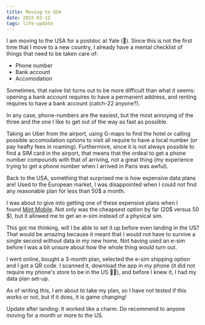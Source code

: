 ```yaml
---
title: Moving to USA
date: 2022-03-12
tags: life-update
---
```



I am moving to the USA for a postdoc at Yale (🥳). Since this is not the first time that I move to a new country, I already have a mental checklist of things that need to be taken care of:

- Phone number
- Bank account
- Accomodation

Sometimes, that naive list turns out to be more difficult than what it seems: opening a bank account requires to have a permanent address, and renting requires to have a bank account (catch-22 anyone?).

In any case, phone-numbers are the easiest, but the most annoying of the three and the one I like to get out of the way as fast as possible.

Taking an Uber from the airport, using G-maps to find the hotel or calling possible accomodation options to visit all require to have a local number (or pay heafty fees in roaming). Furthermore, since it is not always possible to find a SIM card in the airport, that means that the ordeal to get a phone number compounds with that of arriving, not a great thing (my experience trying to get a phone number when I arrived in Paris was awful).

Back to the USA, something that surprised me is how expensive data plans are! Used to the European market, I was disappointed when I could not find any reasonable plan for less than 50$ a month.

I was about to give into getting one of these expensive plans when I found [Mint Mobile](https://www.mintmobile.com/). Not only was the cheapsest option by far (20$ versus 50 $), but it allowed me to get an e-sim instead of a physical sim.

This got me thinking, will I be able to set it up before even landing in the US? That would be amazing because it meant that I would not have to survive a single second without data in my new home. Not having used an e-sim before I was a bit unsure about how the whole thing would turn out.

I went online, bought a 3-month plan, selected the e-sim shipping option and I got a QR code. I scanned it, download the app in my phone (it did not require my phone's store to be in the US 😮‍💨), and before I knew it, I had my data plan set-up.

As of writing this, I am about to take my plan, so I have not tested if this works or not, but if it does, it is game changing!

Update after landing: It worked like a charm. Do recommend to anyone moving for a month or more to the US.
